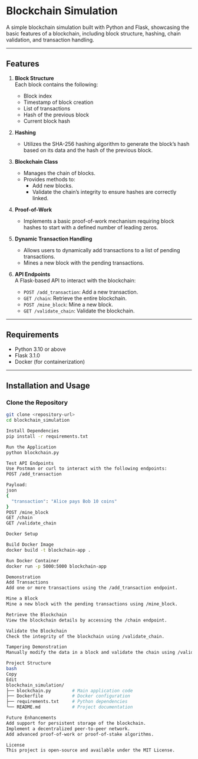 # Blockchain Simulation

A simple blockchain simulation built with Python and Flask, showcasing the basic features of a blockchain, including block structure, hashing, chain validation, and transaction handling.

---

## Features

1. **Block Structure**  
   Each block contains the following:
   - Block index
   - Timestamp of block creation
   - List of transactions
   - Hash of the previous block
   - Current block hash

2. **Hashing**  
   - Utilizes the SHA-256 hashing algorithm to generate the block’s hash based on its data and the hash of the previous block.

3. **Blockchain Class**  
   - Manages the chain of blocks.
   - Provides methods to:
     - Add new blocks.
     - Validate the chain’s integrity to ensure hashes are correctly linked.

4. **Proof-of-Work**  
   - Implements a basic proof-of-work mechanism requiring block hashes to start with a defined number of leading zeros.

5. **Dynamic Transaction Handling**  
   - Allows users to dynamically add transactions to a list of pending transactions.
   - Mines a new block with the pending transactions.

6. **API Endpoints**  
   A Flask-based API to interact with the blockchain:
   - `POST /add_transaction`: Add a new transaction.
   - `GET /chain`: Retrieve the entire blockchain.
   - `POST /mine_block`: Mine a new block.
   - `GET /validate_chain`: Validate the blockchain.

---

## Requirements

- Python 3.10 or above
- Flask 3.1.0
- Docker (for containerization)

---

## Installation and Usage

### Clone the Repository
```bash
git clone <repository-url>
cd blockchain_simulation

Install Dependencies
pip install -r requirements.txt

Run the Application
python blockchain.py

Test API Endpoints
Use Postman or curl to interact with the following endpoints:
POST /add_transaction

Payload:
json
{
  "transaction": "Alice pays Bob 10 coins"
}
POST /mine_block
GET /chain
GET /validate_chain

Docker Setup

Build Docker Image
docker build -t blockchain-app .

Run Docker Container
docker run -p 5000:5000 blockchain-app

Demonstration
Add Transactions
Add one or more transactions using the /add_transaction endpoint.

Mine a Block
Mine a new block with the pending transactions using /mine_block.

Retrieve the Blockchain
View the blockchain details by accessing the /chain endpoint.

Validate the Blockchain
Check the integrity of the blockchain using /validate_chain.

Tampering Demonstration
Manually modify the data in a block and validate the chain using /validate_chain. The chain will detect the tampering, demonstrating its integrity validation mechanism.

Project Structure
bash
Copy
Edit
blockchain_simulation/
├── blockchain.py        # Main application code
├── Dockerfile           # Docker configuration
├── requirements.txt     # Python dependencies
└── README.md            # Project documentation

Future Enhancements
Add support for persistent storage of the blockchain.
Implement a decentralized peer-to-peer network.
Add advanced proof-of-work or proof-of-stake algorithms.

License
This project is open-source and available under the MIT License.